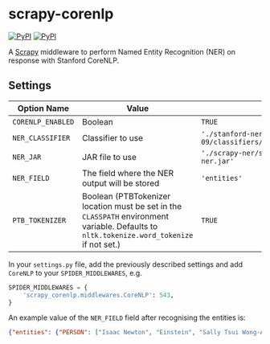 # scrapy-corenlp

[![PyPI](https://img.shields.io/pypi/v/scrapy-corenlp.svg?style=flat-square)]()
[![PyPI](https://img.shields.io/pypi/pyversions/scrapy-corenlp.svg?style=flat-square)]()

A [Scrapy][scrapy] middleware to perform Named Entity Recognition (NER) on response with Stanford CoreNLP.

## Settings
| Option Name     | Value                                                                                                            | Example Value                                                                |
|-----------------|------------------------------------------------------------------------------------------------------------------|------------------------------------------------------------------------------|
| `CORENLP_ENABLED` | Boolean                                                                                                          | `TRUE`                                                                         |
| `NER_CLASSIFIER`  | Classifier to use                                                                                                | `'./stanford-ner-2015-12-09/classifiers/english.all.3class.distsim.crf.ser.gz'` |
| `NER_JAR`         | JAR file to use                                                                                                  | `'./scrapy-ner/stanford-ner-2015-12-09/stanford-ner.jar'`                       |
| `NER_FIELD`       | The field where the NER output will be stored                                                                    | `'entities'`                                                                    |
| `PTB_TOKENIZER`   | Boolean (PTBTokenizer location must be set in the `CLASSPATH` environment variable. Defaults to `nltk.tokenize.word_tokenize` if not set.) | `TRUE`                                                                         |

In your `settings.py` file, add the previously described settings and add `CoreNLP` to your `SPIDER_MIDDLEWARES`, e.g.

```python
SPIDER_MIDDLEWARES = {
    'scrapy_corenlp.middlewares.CoreNLP': 543,
}
```

An example value of the `NER_FIELD` field after recognising the entities is:

```json
{"entities": {"PERSON": ["Isaac Newton", "Einstein", "Sally Tsui Wong-Avery", "Annie", "Stephen Hawking", "P. Oesch", "Stephen Hawking - Home", "Dennis Stanton Avery", "G. Illingworth", "George", "D. Magee", "Stephen", "Hawking", "R. Bouwens"], "ORGANIZATION": ["Royal Society", "Cambridge Lectures Publications Books Images Films Videos Stephen", "University of California , Santa Cruz", "Caius College", "NASA", "Centre for Theoretical Cosmology", "University of Cambridge", "Time", "Leiden University", "US National Academy of Science"], "LOCATION": ["London", "Mars", "Gonville", "Cambridge"]}}
```

[scrapy]: https://scrapy.org/
